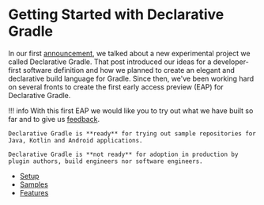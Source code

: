# Getting Started with Declarative Gradle

In our first [announcement](https://blog.gradle.org/declarative-gradle), we talked about a new experimental project we called Declarative Gradle. That post introduced our ideas for a developer-first software definition and how we planned to create an elegant and declarative build language for Gradle. Since then, we've been working hard on several fronts to create the first early access preview (EAP) for Declarative Gradle.

!!! info
    With this first EAP we would like you to try out what we have built so far and to give us [feedback](../CONTRIBUTING.md).

    Declarative Gradle is **ready** for trying out sample repositories for Java, Kotlin and Android applications.

    Declarative Gradle is **not ready** for adoption in production by plugin authors, build engineers nor software engineers.

* [Setup](./setup.md)
* [Samples](./samples.md)
* [Features](./features.md)


